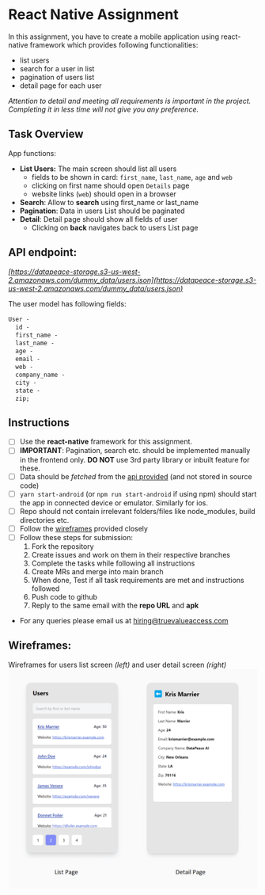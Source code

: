 # React Native Assignment

In this assignment, you have to create a mobile application using react-native framework which provides following functionalities:

- list users
- search for a user in list
- pagination of users list
- detail page for each user

_Attention to detail and meeting all requirements is important in the project. Completing it in less time will not give you any preference._

## **Task Overview**

App functions:

- **List Users:** The main screen should list all users
  - fields to be shown in card: `first_name`, `last_name`, `age` and `web`
  - clicking on first name should open `Details` page
  - website links (`web`) should open in a browser
- **Search**: Allow to **search** using first_name or last_name
- **Pagination**: Data in users List should be paginated
- **Detail**: Detail page should show all fields of user
  - Clicking on **back** navigates back to users List page

## API endpoint:

_[https://datapeace-storage.s3-us-west-2.amazonaws.com/dummy_data/users.json](https://datapeace-storage.s3-us-west-2.amazonaws.com/dummy_data/users.json)_

The user model has following fields:

```tsx
User -
  id -
  first_name -
  last_name -
  age -
  email -
  web -
  company_name -
  city -
  state -
  zip;
```

## **Instructions**

- [ ] Use the **react-native** framework for this assignment.
- [ ] **IMPORTANT**: Pagination, search etc. should be implemented manually in the frontend only. **DO NOT** use 3rd party library or inbuilt feature for these.
- [ ] Data should be _fetched_ from the [api provided](https://datapeace-storage.s3-us-west-2.amazonaws.com/dummy_data/users.json) (and not stored in source code)
- [ ] `yarn start-android` (or `npm run start-android` if using npm) should start the app in connected device or emulator. Similarly for ios.
- [ ] Repo should not contain irrelevant folders/files like node_modules, build directories etc.
- [ ] Follow the [wireframes](#wireframes) provided closely
- [ ] Follow these steps for submission:
  1. Fork the repository
  1. Create issues and work on them in their respective branches
  1. Complete the tasks while following all instructions
  1. Create MRs and merge into main branch
  1. When done, Test if all task requirements are met and instructions followed
  1. Push code to github
  1. Reply to the same email with the **repo URL** and **apk**
- For any queries please email us at [hiring@truevalueaccess.com](mailto:hiring@truevalueaccess.com)

## Wireframes:

Wireframes for users list screen _(left)_ and user detail screen _(right)_
![Wireframes for screens](screens-wireframes.png)
